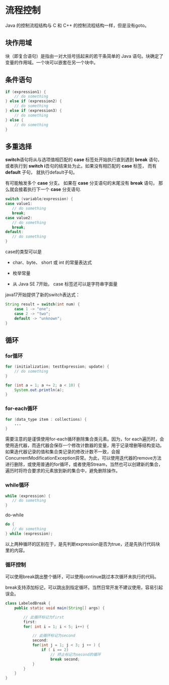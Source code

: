 # 流程控制

Java 的控制流程结构与 C 和 C++ 的控制流程结构一样，但是没有goto。

## 块作用域

块（即复合语句）是指由一对大括号括起来的若干条简单的 Java 语句。块确定了变量的作用域。一个块可以嵌套在另一个块中。

## 条件语句

```java
if (expression1) {
    // do something
} else if (expression2) {
    // do something
} else if (expression3) {
    // do something
} else {
    // do something
}
```

## 多重选择

**switch**语句将从与选项值相匹配的 **case** 标签处开始执行直到遇到 **break** 语句，或者执行到  **switch** **i**吾句的结束处为止。如果没有相匹配的 **case** 标签， 而有 **default** 子句， 就执行default子句。

有可能触发多个 **case** 分支。 如果在 **case** 分支语句的末尾没有 **break** 语句， 那么就会接着执行下一个 **case** 分支语句.

```java
switch (variable/expression) {
case value1:
   // do something
   break;
case value2:
   // do something
   break;
default:
   // do something
}
```

case的类型可以是

- char、byte、 short 或 int 的常量表达式

- 枚举常量

- 从 Java SE 7开始， case 标签还可以是字符串字面量

java17开始提供了新的switch表达式：

```java
String result = switch(int num) {
    case 1 -> "one";
    case 2 -> "two";
    default -> "unknown";
}
```

## 循环

### for循环

```java
for (initialization; testExpression; update) {
    // do something
}

for (int a = 1; a += 2; a < 10) {
    System.out.println(a);
}
```

### for-each循环

```java
for (data_type item : collections) {
    ...
}
```

需要注意的是谨慎使用for-each循环删除集合类元素。因为，for each遍历时，会使用迭代器，而迭代器会保存一个修改计数器的变量，用于记录增删等结构变动。如果迭代器记录的值和集合类记录的修改计数不一致，会报ConcurrentModificationException异常。为此，可以使用迭代器的remove方法进行删除，或使用普通的for循环，或者使用Stream，当然也可以创建新的集合，遍历时将符合要求的元素放到新的集合中，避免删除操作。

### while循环

```java
while (expression) {
   // do something
}
```

do-while

```java
do {
   // do something
} while (expression);
```

以上两种循环的区别在于，是先判断expression是否为true，还是先执行代码块里的内容。

### 循环控制

可以使用break跳出整个循环，可以使用continue跳过本次循环未执行的代码。

break支持添加标记，可以跳出到指定循环。当然日常开发不建议使用，容易引起误会。

```java
class LabeledBreak {
    public static void main(String[] args) {

        // 此循环标记为first
        first:
        for( int i = 1; i < 5; i++) {

            // 此循环标记为second
            second:
            for(int j = 1; j < 3; j ++ ) {
                if ( i == 2)
                    // 终止标记为second的循环  
                    break second;
            }
        }
    }
}
```
